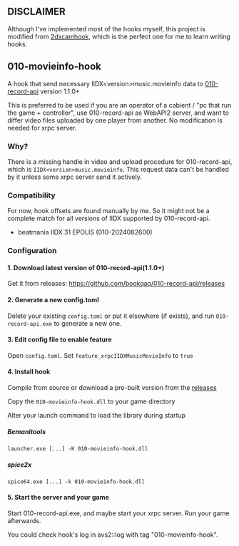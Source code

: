 ## DISCLAIMER

Although I've implemented most of the hooks myself, this project is modified from [2dxcamhook](https://github.com/aixxe/2dxcamhook), which is the perfect one for me to learn writing hooks. 

## 010-movieinfo-hook

A hook that send necessary IIDX\<version\>music.movieinfo data to [010-record-api](https://github.com/bookqaq/010-record-api) version 1.1.0+

This is preferred to be used if you are an operator of a cabient / "pc that run the game + controller", use 010-record-api as WebAPI2 server, and want to differ video files uploaded by one player from another. No modification is needed for xrpc server.

### Why?

There is a missing handle in video and upload procedure for 010-record-api, which is `IIDX<version>music.movieinfo`. This request data can't be handled by it unless some xrpc server send it actively. 

### Compatibility

For now, hook offsets are found manually by me. So it might not be a complete match for all versions of IIDX supported by 010-record-api.

- beatmania IIDX 31 EPOLIS (010-2024082600)

### Configuration

#### 1. Download latest version of 010-record-api(1.1.0+)

Get it from releases: https://github.com/bookqaq/010-record-api/releases

#### 2. Generate a new config.toml

Delete your existing `config.toml` or put it elsewhere (if exists), and run `010-record-api.exe` to generate a new one.

#### 3. Edit config file to enable feature

Open `config.toml`. Set `feature_xrpcIIDXMusicMovieInfo` to `true`

#### 4. Install hook

Compile from source or download a pre-built version from the [releases](https://github.com/bookqaq/010-movieinfo-hook/releases/)

Copy the `010-movieinfo-hook.dll` to your game directory

Alter your launch command to load the library during startup

##### Bemanitools

```
launcher.exe [...] -K 010-movieinfo-hook.dll
```

##### spice2x

```
spice64.exe [...] -k 010-movieinfo-hook.dll
```

#### 5. Start the server and your game

Start 010-record-api.exe, and maybe start your xrpc server. Run your game afterwards.

You could check hook's log in avs2::log with tag "010-movieinfo-hook".
